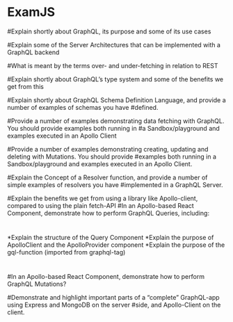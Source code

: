# ExamJS

#Explain shortly about GraphQL, its purpose and some of its use cases

#Explain some of the Server Architectures that can be implemented with a GraphQL backend

#What is meant by the terms over- and under-fetching in relation to REST

#Explain shortly about GraphQL’s type system and some of the benefits we get from this

#Explain shortly about GraphQL Schema Definition Language, and provide a number of examples of schemas you have #defined.

#Provide a number of examples demonstrating data fetching with GraphQL. You should provide examples both running in #a Sandbox/playground and examples executed in an Apollo Client

#Provide a number of examples demonstrating creating, updating and deleting with Mutations. You should provide #examples both running in a Sandbox/playground and examples executed in an Apollo Client.

#Explain the Concept of a Resolver function, and provide a number of simple examples of resolvers you have #implemented in a GraphQL Server.

#Explain the benefits we get from using a library like Apollo-client, compared to using the plain fetch-API
#In an Apollo-based React Component, demonstrate how to perform GraphQL Queries, including:
#

*Explain the structure of the Query Component
*Explain the purpose of ApolloClient and the ApolloProvider component
*Explain the purpose of the gql-function (imported from graphql-tag)

#
#In an Apollo-based React Component, demonstrate how to perform GraphQL Mutations?

#Demonstrate and highlight important parts of a “complete” GraphQL-app using Express and MongoDB on the server #side, and Apollo-Client on the client.
